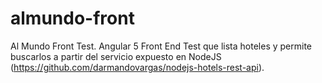 # almundo-front
Al Mundo Front Test. Angular 5 Front End Test que lista hoteles y permite buscarlos a partir del servicio expuesto en NodeJS (https://github.com/darmandovargas/nodejs-hotels-rest-api).
